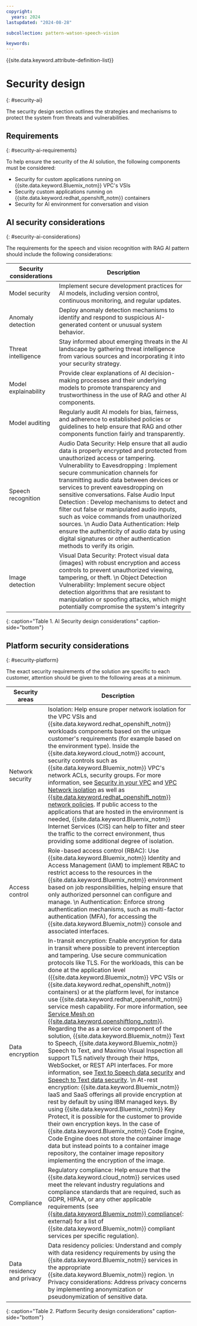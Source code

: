 ```yaml
---
copyright:
  years: 2024
lastupdated: "2024-08-28"

subcollection: pattern-watson-speech-vision

keywords:
---
```

{{site.data.keyword.attribute-definition-list}}

# Security design
{: #security-ai}

The security design section outlines the strategies and mechanisms to protect the system from threats and vulnerabilities.

## Requirements
{: #security-ai-requirements}

To help ensure the security of the AI solution, the following components must be considered:

- Security for custom applications running on {{site.data.keyword.Bluemix_notm}} VPC's VSIs
- Security custom applications running on {{site.data.keyword.redhat_openshift_notm}} containers
- Security for AI environment for conversation and vision

## AI security considerations
{: #security-ai-considerations}

The requirements for the speech and vision recognition with RAG AI pattern should include the following considerations:

| Security considerations                                                         | Description                                                                                                                                                                                                                                                                                                                                                                                                                                                                                                                                                                                                                                    |
| ------------------------------------------------------------------------------- | ---------------------------------------------------------------------------------------------------------------------------------------------------------------------------------------------------------------------------------------------------------------------------------------------------------------------------------------------------------------------------------------------------------------------------------------------------------------------------------------------------------------------------------------------------------------------------------------------------------------------------------------------- |
| Model security                                                                  | Implement secure development practices for AI models, including version control, continuous monitoring, and regular updates.                                                                                                                                                                                                                                                                                                                                                                                                                                                                                                                   |
| Anomaly detection                                                               | Deploy anomaly detection mechanisms to identify and respond to suspicious AI-generated content or unusual system behavior.                                                                                                                                                                                                                                                                                                                                                                                                                                                                                                                     |
| Threat intelligence                                                             | Stay informed about emerging threats in the AI landscape by gathering threat intelligence from various sources and incorporating it into your security strategy.                                                                                                                                                                                                                                                                                                                                                                                                                                                                                |
| Model explainability                                                            | Provide clear explanations of AI decision-making processes and their underlying models to promote transparency and trustworthiness in the use of RAG and other AI components.                                                                                                                                                                                                                                                                                                                                                                                                                                                                   |
| Model auditing                                                                  | Regularly audit AI models for bias, fairness, and adherence to established policies or guidelines to help ensure that RAG and other components function fairly and transparently.                                                                                                                                                                                                                                                                                                                                                                                                                                                               |
| Speech recognition                                                              | Audio Data Security: Help ensure that all audio data is properly encrypted and protected from unauthorized access or tampering. Vulnerability to Eavesdropping : Implement secure communication channels for transmitting audio data between devices or services to prevent eavesdropping on sensitive conversations. False Audio Input Detection : Develop mechanisms to detect and filter out false or manipulated audio inputs, such as voice commands from unauthorized sources. \n Audio Data Authentication: Help ensure the authenticity of audio data by using digital signatures or other authentication methods to verify its origin. |
| Image detection                                                                 | Visual Data Security: Protect visual data (images) with robust encryption and access controls to prevent unauthorized viewing, tampering, or theft. \n Object Detection Vulnerability: Implement secure object detection algorithms that are resistant to manipulation or spoofing attacks, which might potentially compromise the system's integrity                                                                                                                                                                                                                                                                                           |
{: caption="Table 1. AI Security design considerations" caption-side="bottom"}

## Platform security considerations
{: #security-platform}

The exact security requirements of the solution are specific to each customer, attention should be given to the following areas at a minimum.

| Security areas                                                                       | Description                                                                                                                                                                                                                                                                                                                                                                                                                                                                                                                                                                                                                                                                                                                                                                                                                                                                                                                                                                                                                                                                                                                                                                                                                                                                                                                                                                                                                                                                                                                                                      |
| ------------------------------------------------------------------------------------ | ---------------------------------------------------------------------------------------------------------------------------------------------------------------------------------------------------------------------------------------------------------------------------------------------------------------------------------------------------------------------------------------------------------------------------------------------------------------------------------------------------------------------------------------------------------------------------------------------------------------------------------------------------------------------------------------------------------------------------------------------------------------------------------------------------------------------------------------------------------------------------------------------------------------------------------------------------------------------------------------------------------------------------------------------------------------------------------------------------------------------------------------------------------------------------------------------------------------------------------------------------------------------------------------------------------------------------------------------------------------------------------------------------------------------------------------------------------------------------------------------------------------------------------------------------------------- |
| Network security                                                                     | Isolation: Help ensure proper network isolation for the VPC VSIs and {{site.data.keyword.redhat_openshift_notm}} workloads components based on the unique customer's requirements (for example based on the environment type). Inside the {{site.data.keyword.cloud_notm}} account, security controls such as {{site.data.keyword.Bluemix_notm}} VPC's network ACLs, security groups. For more information, see [Security in your VPC](/docs/vpc?topic=vpc-security-in-your-vpc) and [VPC Network isolation](/docs/vpc?topic=vpc-vpc-behind-the-curtain#network-isolation) as well as [{{site.data.keyword.redhat_openshift_notm}} network policies](/docs/openshift?topic=openshift-network_policies). If public access to the applications that are hosted in the environment is needed, {{site.data.keyword.Bluemix_notm}} Internet Services (CIS) can help to filter and steer the traffic to the correct environment, thus providing some additional degree of isolation.                                                                                                                                                                                                                                                                                                                                                                                                                                                                                                                                                                                                                                          |
| Access control                                                                       | Role-based access control (RBAC): Use {{site.data.keyword.Bluemix_notm}} Identity and Access Management (IAM) to implement RBAC to restrict access to the resources in the {{site.data.keyword.Bluemix_notm}} environment based on job responsibilities, helping ensure that only authorized personnel can configure and manage. \n Authentication: Enforce strong authentication mechanisms, such as multi-factor authentication (MFA), for accessing the {{site.data.keyword.Bluemix_notm}} console and associated interfaces.                                                                                                                                                                                                                                                                                                                                                                                                                                                                                                                                                                                                                                                                                                                                                                                                                                                                                                                                                                                                                |
| Data encryption                                                                      | In-transit encryption: Enable encryption for data in transit where possible to prevent interception and tampering. Use secure communication protocols like TLS. For the workloads, this can be done at the application level ({{site.data.keyword.Bluemix_notm}} VPC VSIs or {{site.data.keyword.redhat_openshift_notm}} containers) or at the platform level, for instance use {{site.data.keyword.redhat_openshift_notm}} service mesh capability. For more information, see [Service Mesh on {{site.data.keyword.openshiftlong_notm}}](/docs/solution-tutorials?topic=solution-tutorials-openshift-service-mesh). Regarding the as a service component of the solution, {{site.data.keyword.Bluemix_notm}} Text to Speech, {{site.data.keyword.Bluemix_notm}} Speech to Text, and Maximo Visual Inspection all support TLS natively through their https, WebSocket, or REST API interfaces. For more information, see [Text to Speech data security](/docs/text-to-speech?topic=text-to-speech-data-security) and [Speech to Text data security](/docs/speech-to-text?topic=speech-to-text-data-security). \n At-rest encryption: {{site.data.keyword.Bluemix_notm}} IaaS and SaaS offerings all provide encryption at rest by default by using IBM managed keys. By using {{site.data.keyword.Bluemix_notm}} Key Protect, it is possible for the customer to provide their own encryption keys. In the case of {{site.data.keyword.Bluemix_notm}} Code Engine, Code Engine does not store the container image data but instead points to a container image repository, the container image repository implementing the encryption of the image. |
| Compliance                                                                           | Regulatory compliance: Help ensure that the {{site.data.keyword.cloud_notm}} services used meet the relevant industry regulations and compliance standards that are required, such as GDPR, HIPAA, or any other applicable requirements (see [{{site.data.keyword.Bluemix_notm}} compliance](https://www.ibm.com/cloud/compliance){: external} for a list of {{site.data.keyword.Bluemix_notm}} compliant services per specific regulation).                                                                                                                                                                                                                                                                                                                                                                                                                                                                                                                                                                                                                                                                                                                                                                                                                                                                                                                                                                                                                                                                                                              |
| Data residency and privacy                                                           | Data residency policies: Understand and comply with data residency requirements by using the {{site.data.keyword.Bluemix_notm}} services in the appropriate {{site.data.keyword.Bluemix_notm}} region. \n Privacy considerations: Address privacy concerns by implementing anonymization or pseudonymization of sensitive data.                                                                                                                                                                                                                                                                                                                                                                                                                                                                                                                                                                                                                                                                                                                                                                                                                                                                                                                                                                                                                                                                                                                                                                                                                 |

{: caption="Table 2. Platform Security design considerations" caption-side="bottom"}
